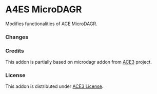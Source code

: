 # A4ES MicroDAGR
Modifies functionalities of ACE MicroDAGR.

### Changes

### Credits
This addon is partially based on microdagr addon from [ACE3](https://github.com/acemod/ACE3) project.

### License
This addon is distributed under [ACE3 License](https://github.com/acemod/ACE3/blob/master/LICENSE).
